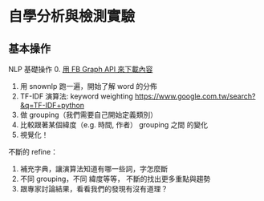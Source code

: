 # 自學分析與檢測實驗

## 基本操作

NLP 基礎操作
0. [用 FB Graph API 來下載內容](https://medium.com/pyladies-taiwan/%E7%88%AC%E8%9F%B2-%E7%94%A8facebook-api%E6%90%9C%E9%9B%86%E7%B2%89%E7%B5%B2%E5%B0%88%E9%A0%81%E8%B3%87%E8%A8%8A-8a3838f7e407)
1. 用 snownlp 跑一遍，開始了解 word 的分佈
2. TF-IDF 演算法: keyword weighting
  https://www.google.com.tw/search?&q=TF-IDF+python
3. 做 grouping（我們需要自己開始定義類別）
4. 比較跟著某個緯度（e.g. 時間, 作者） grouping 之間 的變化
5. 視覺化！

不斷的 refine：
1. 補充字典，讓演算法知道有哪一些詞，字怎麼斷
2. 不同 grouping，不同 緯度等等， 不斷的找出更多重點與趨勢
3. 跟專家討論結果，看看我們的發現有沒有道理？
